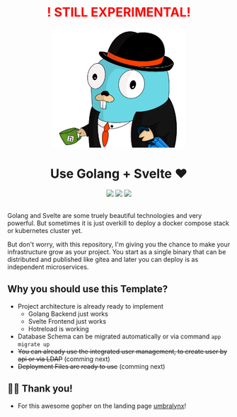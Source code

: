 <div style="text-align: center; color: red; font-weight: bolder;">
    <h1 align="center">! STILL EXPERIMENTAL!</h1>
</div>

<p align="center">
  <img src="./.git-assets/svelte-society-gopher.png" width="300" height="270">
</p>


<div style="text-align: center; margin: 10px;">
    <h1 align="center">Use Golang + Svelte ❤️</h1>
</div>
<div align="center">
    <img src="https://img.shields.io/github/go-mod/go-version/uvulpos/golang-sveltekit-binary?filename=golang%2Fgo.mod">
    <img src="https://img.shields.io/github/issues-raw/uvulpos/golang-sveltekit-binary">
    <img src="https://img.shields.io/github/issues/uvulpos/golang-sveltekit-binary/easy-implementation?label=Quick%20Win%20Issues&color=%231D76DB">
</div>
<br>

Golang and Svelte are some truely beautiful technologies and very powerful. But sometimes it is just overkill to deploy a docker compose stack or kubernetes cluster yet.

But don't worry, with this repository, I'm giving you the chance to make your infrastructure grow as your project. You start as a single binary that can be distributed and published like gitea and later you can deploy is as independent microservices.

## Why you should use this Template?

- Project architecture is already ready to implement
  - Golang Backend just works
  - Svelte Frontend just works
  - Hotreload is working
- Database Schema can be migrated automatically or via command `app migrate up`
- ~~You can already use the integrated user management, to create user by api or via LDAP~~ (comming next)
- ~~Deployment Files are ready to use~~ (comming next)

## 🤝🏻 Thank you!

- For this awesome gopher on the landing page [umbralynx](https://github.com/umbralynx)!
